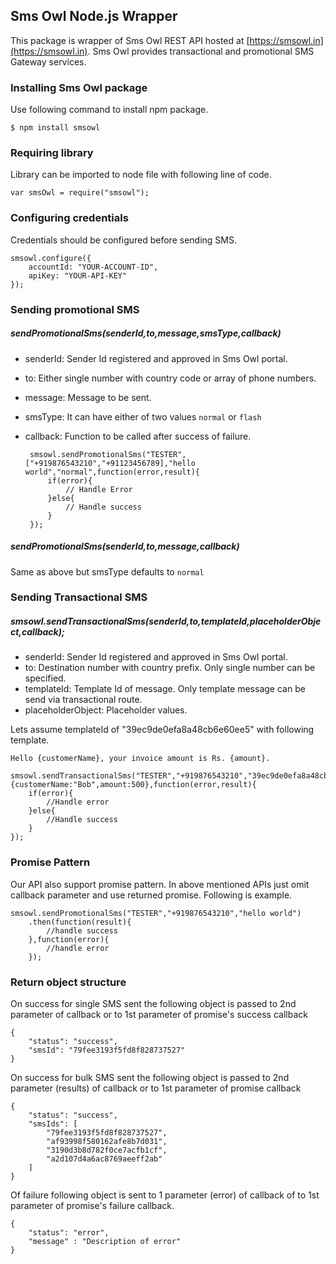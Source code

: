 ## Sms Owl Node.js Wrapper

This package is wrapper of Sms Owl REST API hosted at [https://smsowl.in](https://smsowl.in). Sms Owl provides transactional and promotional SMS Gateway services.


### Installing Sms Owl package

Use following command to install npm package.

	$ npm install smsowl

### Requiring library

Library can be imported to node file with following line of code.

	var smsOwl = require("smsowl");


### Configuring credentials

Credentials should be configured before sending SMS.

	
    smsowl.configure({
        accountId: "YOUR-ACCOUNT-ID",
        apiKey: "YOUR-API-KEY"
    });


### Sending promotional SMS


##### sendPromotionalSms(senderId,to,message,smsType,callback)

 - senderId: Sender Id registered and approved in Sms Owl portal.
 - to: Either single number with country code or array of phone numbers.
 - message: Message to be sent.
 - smsType: It can have either of two values `normal` or `flash`
 - callback: Function to be called after success of failure.



		smsowl.sendPromotionalSms("TESTER",["+919876543210","+91123456789],"hello world","normal",function(error,result){
        	if(error){
            	// Handle Error
        	}else{
           		// Handle success
        	}
   		});


##### sendPromotionalSms(senderId,to,message,callback)

Same as above but smsType defaults to `normal`


### Sending Transactional SMS

##### smsowl.sendTransactionalSms(senderId,to,templateId,placeholderObject,callback);

 - senderId: Sender Id registered and approved in Sms Owl portal.
 - to: Destination number with country prefix. Only single number can be specified.
 - templateId: Template Id of message. Only template message can be send via transactional route.
 - placeholderObject: Placeholder values.

Lets assume templateId of "39ec9de0efa8a48cb6e60ee5" with following template.

	Hello {customerName}, your invoice amount is Rs. {amount}.

    smsowl.sendTransactionalSms("TESTER","+919876543210","39ec9de0efa8a48cb6e60ee5",{customerName:"Bob",amount:500},function(error,result){
        if(error){
            //Handle error
        }else{
            //Handle success
        }
    });



### Promise Pattern

Our API also support promise pattern. In above mentioned APIs just omit callback parameter and use returned promise. Following is example.

	smsowl.sendPromotionalSms("TESTER","+919876543210","hello world")
        .then(function(result){
          	//handle success
        },function(error){
            //handle error
        });


### Return object structure

On success for single SMS sent the following object is passed to 2nd parameter of callback or to 1st parameter of promise's success callback

	{
	    "status": "success",
	    "smsId": "79fee3193f5fd8f828737527"
	}



On success for bulk SMS sent the following object is passed to 2nd parameter (results) of callback or to 1st parameter of promise callback

	{
	    "status": "success",
	    "smsIds": [
	        "79fee3193f5fd8f828737527",
	        "af93998f580162afe8b7d031",
	        "3190d3b8d782f0ce7acfb1cf",
	        "a2d107d4a6ac8769aeeff2ab"
	    ]
	}

Of failure following object is sent to 1 parameter (error) of callback of to 1st parameter of promise's failure callback.
	
	{
	    "status": "error",
	    "message" : "Description of error"
	}